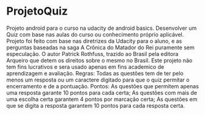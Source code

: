 ﻿# ProjetoQuiz
Projeto android para o curso na udacity de android basics. Desenvolver um Quiz com base nas aulas do curso ou conhecimento próprio aplicável.
Projeto foi feito com base nas diretrizes da Udacity para o aluno, e as perguntas baseadas na saga A Crônica do Matador do Rei puramente sem especulação.
O autor Patrick Rothfuss, trazido ao Brasil pela editora Arqueiro que detem os direitos sobre o mesmo no Brasil.
Este projeto não tem fins lucrativos e sera usado apenas em fins academico de aprendizagem e avaliação.
Regras:
Todas as questões tem de ter pelo menos um resposta ou um caractere digitado para que o quiz permitar o encerramento e de a pontuação.
Pontos:
As questões que permitem apenas uma resposta garante 10 pontos para cada certa;
As questões com mais de uma escolha certa garantem 4 pontos por marcação certa;
As questões em que se digita a resposta garantem 10 pontos para cada resposta certa.
